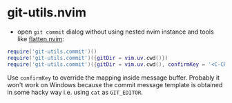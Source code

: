 # git-utils.nvim

- open `git commit` dialog without using nested nvim instance and tools like [flatten.nvim](https://github.com/willothy/flatten.nvim):
```lua
require('git-utils.commit')()
require('git-utils.commit')({gitDir = vim.uv.cwd()})
require('git-utils.commit')({gitDir = vim.uv.cwd(), confirmKey = '<C-CR>'}) -- default values
```

Use `confirmKey` to override the mapping inside message buffer. Probably it won't work on Windows because the commit message template is obtained in some hacky way i.e. using `cat` as `GIT_EDITOR`.
